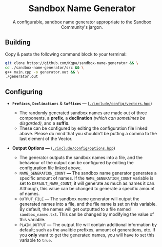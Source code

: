 <div align="center">

# Sandbox Name Generator
A configurable, sandbox name generator appropriate to the Sandbox Community's jargon.

</div>

## Building
Copy & paste the following command block to your terminal:
```sh
git clone https://github.com/Kqpa/sandbox-name-generator && \
cd ./sandbox-name-generator/src && \
g++ main.cpp -o generator.out && \
./generator.out
```

## Configuring
* **`Prefixes`**, **`Declinations`** & **`Suffixes`** **—** ([`./include/config/vectors.hpp`](./include/config/vectors.hpp))

  * The randomly generated sandbox names are made out of three components, a **prefix**, a **declination** *(which can sometimes be disgarded)*, and a **suffix**.
  * These can be configured by editing the configuration file linked above. Please do mind that you shouldn't be putting a comma to the last element of the Vector.

* **Output Options** **—** ([`./include/config/options.hpp`](./include/config/options.hpp))

  * The generator outputs the sandbox names into a file, and the behaviour of the output can be configured by editing the configuration file linked above.
  * `NAME_GENERATION_COUNT` **—** The sandbox name generator generates a specific amount of names. If the `NAME_GENERATION_COUNT` variable is set to `DEFAULT_NAME_COUNT`, it will generate as much as names it can. Although, this value can be changed to generate a specific amount of names.
  * `OUTPUT_FILE` **—** The sandbox name generator will output the generated names into a file, and the file name is set on this variable. By default, the names will get outputted to a file named `sandbox_names.txt`. This can be changed by modifying the value of this variable.
  * `PLAIN_OUTPUT` **—** The output file will contain additional information by default; such as the avalible prefixes, amount of generations, etc. If you **only** want to get the generated names, you will have to set this variable to `true`.

